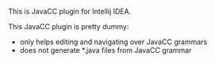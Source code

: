This is JavaCC plugin for Intellij IDEA.

This JavaCC plugin is pretty dummy: 
* only helps editing and navigating over JavaCC grammars
* does not generate *.java files from JavaCC grammar
